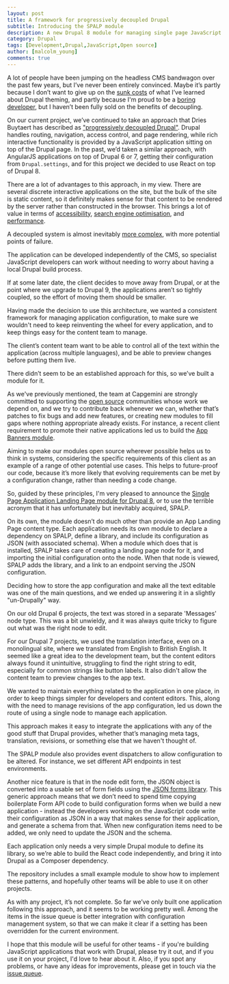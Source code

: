 ```yaml
---
layout: post
title: A framework for progressively decoupled Drupal
subtitle: Introducing the SPALP module
description: A new Drupal 8 module for managing single page JavaScript application configuration
category: Drupal
tags: [Development,Drupal,JavaScript,Open source]
author: [malcolm_young]
comments: true
---
```


A lot of people have been jumping on the headless CMS bandwagon over the past few years, but I’ve never been entirely convinced. Maybe it’s partly because I don’t want to give up on the [sunk costs][sunk costs] of what I’ve learned about Drupal theming, and partly because I'm proud to be a [boring developer][boring developer], but I haven’t been fully sold on the benefits of decoupling.

On our current project, we’ve continued to take an approach that Dries Buytaert has described as ["progressively decoupled Drupal"][progressive]. Drupal handles routing, navigation, access control, and page rendering, while rich interactive functionality is provided by a JavaScript application sitting on top of the Drupal page. In the past, we’d taken a similar approach, with AngularJS applications on top of Drupal 6 or 7, getting their configuration from `Drupal.settings`, and for this project we decided to use React on top of Drupal 8.

There are a lot of advantages to this approach, in my view. There are several discrete interactive applications on the site, but the bulk of the site is static content, so it definitely makes sense for that content to be rendered by the server rather than constructed in the browser. This brings a lot of value in terms of [accessibility][accessibility], [search engine optimisation][SEO], and [performance][performance].

A decoupled system is almost inevitably [more complex][complexity], with more potential points of failure.

The application can be developed independently of the CMS, so specialist JavaScript developers can work without needing to worry about having a local Drupal build process.

If at some later date, the client decides to move away from Drupal, or at the point where we upgrade to Drupal 9, the applications aren’t so tightly coupled, so the effort of moving them should be smaller.

Having made the decision to use this architecture, we wanted a consistent framework for managing application configuration, to make sure we wouldn't need to keep reinventing the wheel for every application, and to keep things easy for the content team to manage.

The client’s content team want to be able to control all of the text within the application (across multiple languages), and be able to preview changes before putting them live.

There didn’t seem to be an established approach for this, so we’ve built a module for it.

As we've previously mentioned, the team at Capgemini are strongly committed to supporting the [open source][open source] communities whose work we depend on, and we try to contribute back whenever we can, whether that’s patches to fix bugs and add new features, or creating new modules to fill gaps where nothing appropriate already exists. For instance, a recent client requirement to promote their native applications led us to build the [App Banners module][appbanners].

Aiming to make our modules open source wherever possible helps us to think in systems, considering the specific requirements of this client as an example of a range of other potential use cases. This helps to future-proof our code, because it’s more likely that evolving requirements can be met by a configuration change, rather than needing a code change.

So, guided by these principles, I'm very pleased to announce the [Single Page Application Landing Page module for Drupal 8][spalp], or to use the terrible acronym that it has unfortunately but inevitably acquired, SPALP.

On its own, the module doesn’t do much other than provide an App Landing Page content type. Each application needs its own module to declare a dependency on SPALP, define a library, and include its configuration as JSON (with associated schema). When a module which does that is installed, SPALP takes care of creating a landing page node for it, and importing the initial configuration onto the node. When that node is viewed, SPALP adds the library, and a link to an endpoint serving the JSON configuration.

Deciding how to store the app configuration and make all the text editable was one of the main questions, and we ended up answering it in a slightly "un-Drupally" way.

On our old Drupal 6 projects, the text was stored in a separate 'Messages' node type. This was a bit unwieldy, and it was always quite tricky to figure out what was the right node to edit.

For our Drupal 7 projects, we used the translation interface, even on a monolingual site, where we translated from English to British English. It seemed like a great idea to the development team, but the content editors always found it unintuitive, struggling to find the right string to edit, especially for common strings like button labels. It also didn't allow the content team to preview changes to the app text.

We wanted to maintain everything related to the application in one place, in order to keep things simpler for developers and content editors. This, along with the need to manage revisions of the app configuration, led us down the route of using a single node to manage each application.

This approach makes it easy to integrate the applications with any of the good stuff that Drupal provides, whether that’s managing meta tags, translation, revisions, or something else that we haven't thought of.

The SPALP module also provides event dispatchers to allow configuration to be altered. For instance, we set different API endpoints in test environments.

Another nice feature is that in the node edit form, the JSON object is converted into a usable set of form fields using the [JSON forms library][json forms]. This generic approach means that we don’t need to spend time copying boilerplate Form API code to build configuration forms when we build a new application - instead the developers working on the JavaScript code write their configuration as JSON in a way that makes sense for their application, and generate a schema from that. When new configuration items need to be added, we only need to update the JSON and the schema.

Each application only needs a very simple Drupal module to define its library, so we’re able to build the React code independently, and bring it into Drupal as a Composer dependency.

The repository includes a small example module to show how to implement these patterns, and hopefully other teams will be able to use it on other projects.

As with any project, it’s not complete. So far we’ve only built one application following this approach, and it seems to be working pretty well. Among the items in the issue queue is better integration with configuration management system, so that we can make it clear if a setting has been overridden for the current environment.

I hope that this module will be useful for other teams - if you're building JavaScript applications that work with Drupal, please try it out, and if you use it on your project, I'd love to hear about it. Also, if you spot any problems, or have any ideas for improvements, please get in touch via the [issue queue][issue queue].


[sunk costs]: https://youarenotsosmart.com/2011/03/25/the-sunk-cost-fallacy/
[boring developer]: https://adamsilver.io/articles/the-boring-front-end-developer/
[appbanners]: https://www.drupal.org/project/appbanners
[spalp]: https://www.drupal.org/project/spalp
[progressive]: https://dri.es/how-to-decouple-drupal-in-2018
[json forms]: http://brutusin.org/json-forms/
[accessibility]: https://www.smashingmagazine.com/2015/05/client-rendered-accessibility/
[SEO]: https://hashnode.com/post/in-2018-does-ssr-still-provide-an-advantage-over-csr-for-1-seo-2-performance-cjd5j5ecl01nuw0wu64igm64f
[performance]: https://medium.com/@adamzerner/client-side-rendering-vs-server-side-rendering-a32d2cf3bfcc
[complexity]: https://www.lullabot.com/articles/the-hidden-costs-of-decoupling
[open source]: https://capgemini.github.io/development/how-we-work/#innovate-and-industrialise
[issue queue]: https://www.drupal.org/project/issues/spalp
